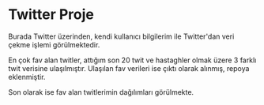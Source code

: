 # Twitter Proje
Burada Twitter üzerinden, kendi kullanıcı bilgilerim ile Twitter'dan veri çekme 
işlemi görülmektedir.

En çok fav alan twitler, attığım son 20 twit ve hastaghler olmak üzere 3 farklı 
twit verisine ulaşılmıştır. Ulaşılan fav verileri ise çıktı olarak alınmış, repoya eklenmiştir.

Son olarak ise fav alan twitlerimin dağılımları görülmekte.
